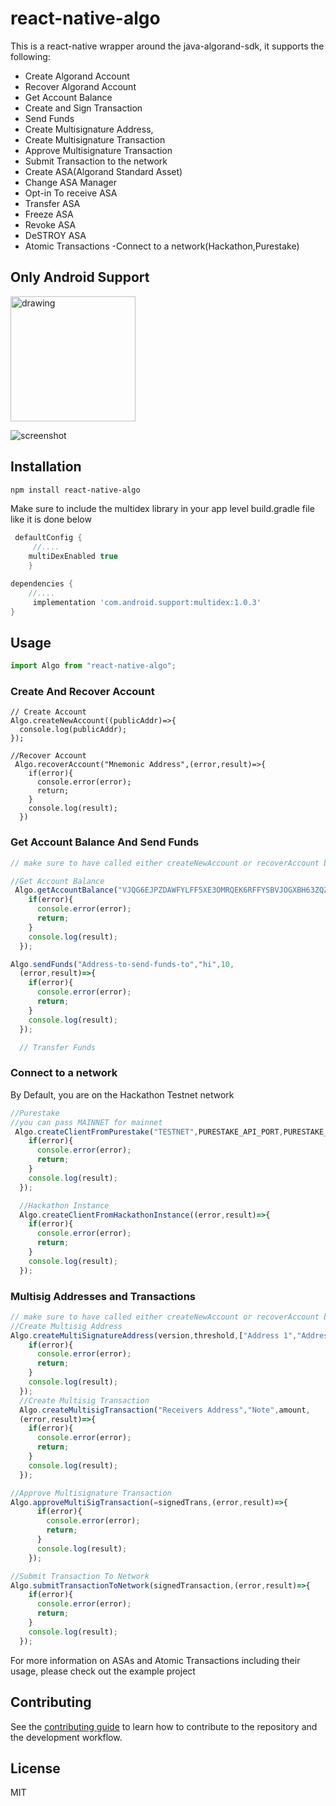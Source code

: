# react-native-algo

This is a react-native wrapper around the java-algorand-sdk, it supports the following:
- Create Algorand Account
- Recover Algorand Account
- Get Account Balance
- Create and Sign Transaction
- Send Funds
- Create Multisignature Address,
- Create Multisignature Transaction
- Approve Multisignature Transaction
- Submit Transaction to the network
- Create ASA(Algorand Standard Asset)
- Change ASA Manager
- Opt-in To receive ASA
- Transfer ASA
- Freeze ASA
- Revoke ASA
- DeSTROY ASA
- Atomic Transactions
-Connect to a network(Hackathon,Purestake)


## Only Android Support
<img src="./React-native-algo_showcase.gif" alt="drawing" width="200"/>

![screenshot](https://github.com/Jesulonimi21/react-native-algo/blob/main/Screenshot_1610673184.png)
 

## Installation

```sh
npm install react-native-algo
```
Make sure to include the multidex library in your app level build.gradle file like it is done below
```gradle
 defaultConfig {
     //....
    multiDexEnabled true
    }

dependencies {
    //....
     implementation 'com.android.support:multidex:1.0.3'
}


```


## Usage

```js
import Algo from "react-native-algo";
```
### Create And Recover Account
```JS
// Create Account
Algo.createNewAccount((publicAddr)=>{
  console.log(publicAddr);
});

//Recover Account
 Algo.recoverAccount("Mnemonic Address",(error,result)=>{
    if(error){
      console.error(error);
      return;
    }
    console.log(result);
  })

```
###  Get Account Balance And Send Funds
```js
// make sure to have called either createNewAccount or recoverAccount before using the following methods

//Get Account Balance
 Algo.getAccountBalance("VJQG6EJPZDAWFYLFF5XE3OMRQEK6RFFYSBVJOGXBH63ZQZ3QRRIUVIB7MY",(error,result)=>{
    if(error){
      console.error(error);
      return;
    }
    console.log(result);
  });

Algo.sendFunds("Address-to-send-funds-to","hi",10,
  (error,result)=>{
    if(error){
      console.error(error);
      return;
    }
    console.log(result);
  });

  // Transfer Funds


```

### Connect to a network
By Default, you are on the Hackathon Testnet network
```js
//Purestake
//you can pass MAINNET for mainnet
 Algo.createClientFromPurestake("TESTNET",PURESTAKE_API_PORT,PURESTAKE_API_KEY,(error,result)=>{
    if(error){
      console.error(error);
      return;
    }
    console.log(result);
  });

  //Hackathon Instance
  Algo.createClientFromHackathonInstance((error,result)=>{
    if(error){
      console.error(error);
      return;
    }
    console.log(result);
  });
```

### Multisig Addresses and Transactions
```js
// make sure to have called either createNewAccount or recoverAccount before using the following methods
//Create Multisig Address
Algo.createMultiSignatureAddress(version,threshold,["Address 1","Address 2"],(error,result)=>{
    if(error){
      console.error(error);
      return;
    }
    console.log(result);
  });
  //Create Multisig Transaction
  Algo.createMultisigTransaction("Receivers Address","Note",amount,
  (error,result)=>{
    if(error){
      console.error(error);
      return;
    }
    console.log(result);
  }); 

//Approve Multisignature Transaction
Algo.approveMultiSigTransaction(=signedTrans,(error,result)=>{
      if(error){
        console.error(error);
        return;
      }
      console.log(result);
    });

//Submit Transaction To Network
Algo.submitTransactionToNetwork(signedTransaction,(error,result)=>{
    if(error){
      console.error(error);
      return;
    }
    console.log(result);
  });
```

For more information on ASAs and Atomic Transactions including their usage, please check out the example project
## Contributing

See the [contributing guide](CONTRIBUTING.md) to learn how to contribute to the repository and the development workflow.

## License

MIT
